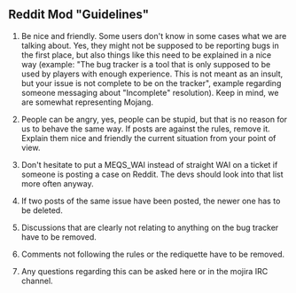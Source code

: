 ## Reddit Mod "Guidelines"

1. Be nice and friendly. Some users don't know in some cases what we are talking about. Yes, they might not be supposed to be 
reporting bugs in the first place, but also things like this need to be explained in a nice way (example: "The bug tracker is a
tool that is only supposed to be used by players with enough experience. This is not meant as an insult, but your issue is not 
complete to be on the tracker", example regarding someone messaging about "Incomplete" resolution). Keep in mind, we are somewhat
representing Mojang.

2. People can be angry, yes, people can be stupid, but that is no reason for us to behave the same way. If posts are against the 
rules, remove it. Explain them nice and friendly the current situation from your point of view. 

3. Don't hesitate to put a MEQS_WAI instead of straight WAI on a ticket if someone is posting a case on Reddit. The devs should 
look into that list more often anyway.

4. If two posts of the same issue have been posted, the newer one has to be deleted.

5. Discussions that are clearly not relating to anything on the bug tracker have to be removed.

6. Comments not following the rules or the rediquette have to be removed.

7. Any questions regarding this can be asked here or in the mojira IRC channel.

